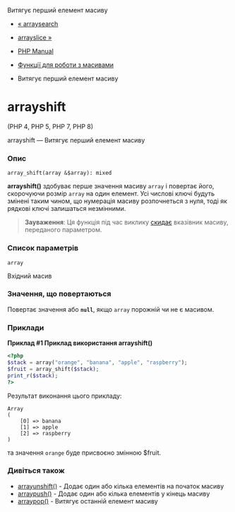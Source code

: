 Витягує перший елемент масиву

-   [« arraysearch](function.array-search.html)
    
-   [arrayslice »](function.array-slice.html)
    
-   [PHP Manual](index.html)
    
-   [Функції для роботи з масивами](ref.array.html)
    
-   Витягує перший елемент масиву
    

# arrayshift

(PHP 4, PHP 5, PHP 7, PHP 8)

arrayshift — Витягує перший елемент масиву

### Опис

```methodsynopsis
array_shift(array &$array): mixed
```

**arrayshift()** здобуває перше значення масиву `array` і повертає його, скорочуючи розмір `array` на один елемент. Усі числові ключі будуть змінені таким чином, що нумерація масиву розпочнеться з нуля, тоді як рядкові ключі залишаться незмінними.

> **Зауваження**: Ця функція під час виклику [скидає](function.reset.html) вказівник масиву, переданого параметром.

### Список параметрів

`array`

Вхідний масив

### Значення, що повертаються

Повертає значення або **`null`**, якщо `array` порожній чи не є масивом.

### Приклади

**Приклад #1 Приклад використання **arrayshift()****

```php
<?php
$stack = array("orange", "banana", "apple", "raspberry");
$fruit = array_shift($stack);
print_r($stack);
?>
```

Результат виконання цього прикладу:

```
Array
(
    [0] => banana
    [1] => apple
    [2] => raspberry
)
```

та значення `orange` буде присвоєно змінною $fruit.

### Дивіться також

-   [arrayunshift()](function.array-unshift.html) - Додає один або кілька елементів на початок масиву
-   [arraypush()](function.array-push.html) - Додає один або кілька елементів у кінець масиву
-   [arraypop()](function.array-pop.html) - Витягує останній елемент масиву